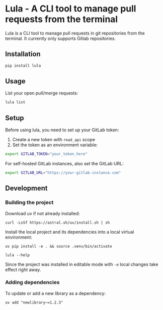 # Lula - A CLI tool to manage pull requests from the terminal

Lula is a CLI tool to manage pull requests in git repositories from the terminal. It currently only supports Gitlab repositories.

## Installation

```bash
pip install lula
```

## Usage

List your open pull/merge requests:

```bash
lula list
```

## Setup

Before using lula, you need to set up your GitLab token:

1. Create a new token with `read_api` scope
2. Set the token as an environment variable:

```bash
export GITLAB_TOKEN="your_token_here"
```

For self-hosted GitLab instances, also set the GitLab URL:

```bash
export GITLAB_URL="https://your-gitlab-instance.com"
```

## Development

### Building the project

Download uv if not already installed:

```shell
curl -LsSf https://astral.sh/uv/install.sh | sh
```

Install the local project and its dependencies into a local virtual environment:

```shell
uv pip install -e . && source .venv/bin/activate

lula --help
```

Since the project was installed in editable mode with `-e` local changes take effect right away.

### Adding dependencies

To update or add a new library as a dependency:

```shell
uv add "newlibrary~=1.2.3"
```

<!--
To run the unit tests:

```shell
pytest .
```
-->
